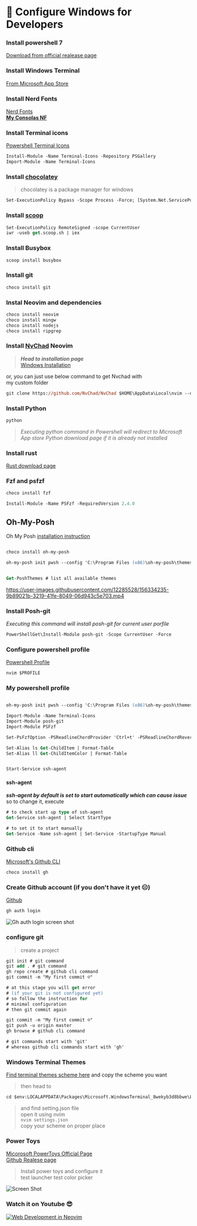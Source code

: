 # 🚀 Configure Windows for Developers

### Install powershell 7
[Download from official realease page](https://github.com/PowerShell/PowerShell/releases/download/v7.2.1/PowerShell-7.2.1-win-x64.msi)  

### Install Windows Terminal  
[From Microsoft App Store](https://www.microsoft.com/en-us/p/windows-terminal/9n0dx20hk701#activetab=pivot:overviewtab)  

### Install Nerd Fonts  
[Nerd Fonts](https://github.com/ryanoasis/nerd-fonts/releases/tag/v2.1.0)  
[**My Consolas NF**](https://github.com/barungh/my-nerd-fonts)  

### Install Terminal icons  
[Powershell Terminal Icons](https://github.com/devblackops/Terminal-Icons)
```ps 
Install-Module -Name Terminal-Icons -Repository PSGallery
Import-Module -Name Terminal-Icons
```
### Install [chocolatey](https://chocolatey.org/install)  
> chocolatey is a package manager for windows  
```ps 
Set-ExecutionPolicy Bypass -Scope Process -Force; [System.Net.ServicePointManager]::SecurityProtocol = [System.Net.ServicePointManager]::SecurityProtocol -bor 3072; iex ((New-Object System.Net.WebClient).DownloadString('https://community.chocolatey.org/install.ps1'))
```
### Install [scoop](https://scoop.sh/)
```ps
Set-ExecutionPolicy RemoteSigned -scope CurrentUser
iwr -useb get.scoop.sh | iex
```
### Install Busybox
```ps 
scoop install busybox
```

### Install git 
```ps 
choco install git
```

### Instal Neovim and dependencies

```ps 
choco install neovim
choco install mingw
choco install nodejs
choco install ripgrep
```

### Install [NvChad](https://github.com/NvChad/NvChad) Neovim  
> ***Head to installation page***  
> [Windows Installation](https://nvchad.github.io/getting-started/setup#windows)  

or, you can just use below command to get Nvchad with  
my custom folder  
```ps
git clone https://github.com/NvChad/NvChad $HOME\AppData\Local\nvim --depth 1
```



### Install Python  
```ps 
python
```
> *Executing python command in Powershell will redirect to Microsoft App store Python download page if it is already not installed*  

### Install rust
[Rust download page](https://www.rust-lang.org/tools/install)


### Fzf and psfzf
```ps
choco install fzf

Install-Module -Name PSFzf -RequiredVersion 2.4.0
```

## Oh-My-Posh
Oh My Posh [installation instruction](https://ohmyposh.dev/docs/windows)
```ps 

choco install oh-my-posh

oh-my-posh init pwsh --config 'C:\Program Files (x86)\oh-my-posh\themes\json.omp.json' | Invoke-Expression


Get-PoshThemes # list all available themes

```  

https://user-images.githubusercontent.com/12285528/156334235-9b89021b-3219-41fe-8049-06d943c5e703.mp4


### Install Posh-git  
*Executing this command will install posh-git for current user porfile*  
```ps 
PowerShellGet\Install-Module posh-git -Scope CurrentUser -Force
```

### Configure powershell profile  
[Powershell Profile](https://devblogs.microsoft.com/scripting/understanding-the-six-powershell-profiles/)  

```ps 
nvim $PROFILE
```

### My powershell profile  
```ps 

oh-my-posh init pwsh --config 'C:\Program Files (x86)\oh-my-posh\themes\json.omp.json' | Invoke-Expression

Import-Module -Name Terminal-Icons 
Import-Module posh-git 
Import-Module PSFzf 

Set-PsFzfOption -PSReadlineChordProvider 'Ctrl+t' -PSReadlineChordReverseHistory 'Ctrl+r'

Set-Alias ls Get-ChildItem | Format-Table
Set-Alias ll Get-ChildItemColor | Format-Table


Start-Service ssh-agent

```

#### ssh-agent 
***ssh-agent by default is set to start automatically which can cause issue***  
so to change it, execute  
```ps
# to check start up type of ssh-agent
Get-Service ssh-agent | Select StartType  

# to set it to start manually
Get-Service -Name ssh-agent | Set-Service -StartupType Manual  
```

### Github cli
[Microsoft's Github CLI](https://docs.github.com/en/get-started/using-github/github-cli)
```ps 
choco install gh
```
### Create Github account (if you don't have it yet 😑)
[Github](https://github.com/)
```ps 
gh auth login
```

![Gh auth login screen shot](images/gh_auth.png)

### configure git 
> create a project 
```ps 
git init # git command
git add . # git command
gh repo create # github cli command
git commit -m "My first commit ☺"

# at this stage you will get error 
# (if your git is not configured yet)
# so follow the instruction for
# minimal configuration
# then git commit again

git commit -m "My first commit ☺"
git push -u origin master
gh browse # github cli command

# git commands start with 'git' 
# whereas github cli commands start with 'gh'
```


### Windows Terminal Themes 
[Find terminal themes scheme here](https://windowsterminalthemes.dev/) and copy the scheme you want

> then head to  
```ps
cd $env:LOCALAPPDATA\Packages\Microsoft.WindowsTerminal_8wekyb3d8bbwe\LocalState
```
> and find setting.json file  
open it using nvim  
`nvim settings.json`  
copy your scheme on proper place  

### Power Toys
[Micorosoft PowerToys Official Page](https://docs.microsoft.com/en-us/windows/powertoys/)  
[Github Realese page](https://github.com/microsoft/PowerToys/releases/tag/v0.55.2)
> Install power toys and configure it  
test launcher
test color picker

![Screen Shot](images/scrot1.png)

### Watch it on Youtube 😎  
[![Web Development in Neovim](http://img.youtube.com/vi/JF9q6_c-_Ww/0.jpg)](http://www.youtube.com/watch?v=JF9q6_c-_Ww)
